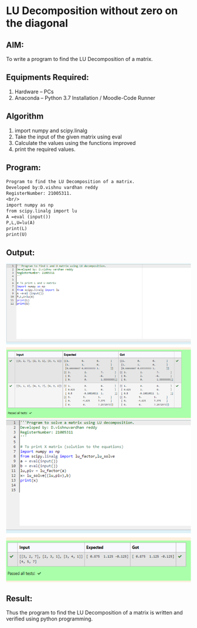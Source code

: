 # LU Decomposition without zero on the diagonal

## AIM:
To write a program to find the LU Decomposition of a matrix.

## Equipments Required:
1. Hardware – PCs
2. Anaconda – Python 3.7 Installation / Moodle-Code Runner

## Algorithm
1. import numpy and scipy.linalg
2. Take the input of the given matrix using eval
3. Calculate the values using the functions improved
4. print the required values.

## Program:
~~~
Program to find the LU Decomposition of a matrix.
Developed by:D.vishnu vardhan reddy 
RegisterNumber: 21005311.
<br/>
import numpy as np
from scipy.linalg import lu
A =eval (input())
P,L,U=lu(A)
print(L)
print(U)
~~~

## Output:
![OUTPUT](/IMAGES/lu.png)
![OUTPUT](/IMAGES/lu2.png)


## Result:
Thus the program to find the LU Decomposition of a matrix is written and verified using python programming.

